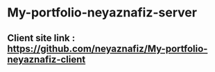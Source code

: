 # My-portfolio-neyaznafiz-server

## Client site link : https://github.com/neyaznafiz/My-portfolio-neyaznafiz-client
